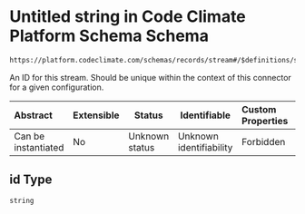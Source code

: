 # Untitled string in Code Climate Platform Schema Schema

```txt
https://platform.codeclimate.com/schemas/records/stream#/$definitions/stream/properties/attributes/properties/id
```

An ID for this stream. Should be unique within the context of this connector for a given configuration.


| Abstract            | Extensible | Status         | Identifiable            | Custom Properties | Additional Properties | Access Restrictions | Defined In                                            |
| :------------------ | ---------- | -------------- | ----------------------- | :---------------- | --------------------- | ------------------- | ----------------------------------------------------- |
| Can be instantiated | No         | Unknown status | Unknown identifiability | Forbidden         | Allowed               | none                | [records.json\*](records.json "open original schema") |

## id Type

`string`
